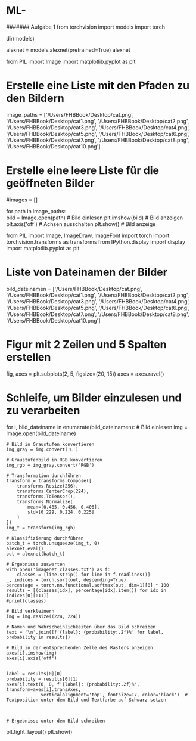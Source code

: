 # ML-

####### Aufgabe 1 
from torchvision import models
import torch
 
dir(models)

alexnet = models.alexnet(pretrained=True)
alexnet


from PIL import Image
import matplotlib.pyplot as plt

# Erstelle eine Liste mit den Pfaden zu den Bildern
image_paths = ['/Users/FHBBook/Desktop/cat.png', '/Users/FHBBook/Desktop/cat1.png', '/Users/FHBBook/Desktop/cat2.png', '/Users/FHBBook/Desktop/cat3.png', '/Users/FHBBook/Desktop/cat4.png', '/Users/FHBBook/Desktop/cat5.png', '/Users/FHBBook/Desktop/cat6.png', '/Users/FHBBook/Desktop/cat7.png', '/Users/FHBBook/Desktop/cat8.png', '/Users/FHBBook/Desktop/cat10.png']

# Erstelle eine leere Liste für die geöffneten Bilder
#images = []

for path in image_paths:        
    bild = Image.open(path)  # Bild einlesen
    plt.imshow(bild)  # Bild anzeigen
    plt.axis('off')  # Achsen ausschalten
    plt.show()  # Bild anzeige  
    
from PIL import Image, ImageDraw, ImageFont
import torch
import torchvision.transforms as transforms
from IPython.display import display
import matplotlib.pyplot as plt


# Liste von Dateinamen der Bilder
bild_dateinamen = ['/Users/FHBBook/Desktop/cat.png', '/Users/FHBBook/Desktop/cat1.png', '/Users/FHBBook/Desktop/cat2.png', '/Users/FHBBook/Desktop/cat3.png', '/Users/FHBBook/Desktop/cat4.png', '/Users/FHBBook/Desktop/cat5.png', '/Users/FHBBook/Desktop/cat6.png', '/Users/FHBBook/Desktop/cat7.png', '/Users/FHBBook/Desktop/cat8.png', '/Users/FHBBook/Desktop/cat10.png']

# Figur mit 2 Zeilen und 5 Spalten erstellen
fig, axes = plt.subplots(2, 5, figsize=(20, 15))
axes = axes.ravel()

# Schleife, um Bilder einzulesen und zu verarbeiten
for i, bild_dateiname in enumerate(bild_dateinamen):
    # Bild einlesen
    img = Image.open(bild_dateiname)
    
    # Bild in Graustufen konvertieren
    img_gray = img.convert('L')
    
    # Graustufenbild in RGB konvertieren
    img_rgb = img_gray.convert('RGB')
    
    # Transformation durchführen
    transform = transforms.Compose([
        transforms.Resize(256),
        transforms.CenterCrop(224),
        transforms.ToTensor(),
        transforms.Normalize(
            mean=[0.485, 0.456, 0.406],
            std=[0.229, 0.224, 0.225]
        )
    ])
    img_t = transform(img_rgb)

    # Klassifizierung durchführen
    batch_t = torch.unsqueeze(img_t, 0)
    alexnet.eval()
    out = alexnet(batch_t)

    # Ergebnisse auswerten
    with open('imagenet_classes.txt') as f:
        classes = [line.strip() for line in f.readlines()]
    _, indices = torch.sort(out, descending=True)
    percentage = torch.nn.functional.softmax(out, dim=1)[0] * 100
    results = [(classes[idx], percentage[idx].item()) for idx in indices[0][:11]]
    #print(classes)

    # Bild verkleinern
    img = img.resize((224, 224))

    # Namen und Wahrscheinlichkeiten über das Bild schreiben
    text = '\n'.join([f'{label}: {probability:.2f}%' for label, probability in results])
    
    # Bild in der entsprechenden Zelle des Rasters anzeigen
    axes[i].imshow(img)
    axes[i].axis('off')
    
    
    label = results[0][0]
    probability = results[0][1]
    axes[i].text(0, 0, f'{label}: {probability:.2f}%', transform=axes[i].transAxes,
                 verticalalignment='top', fontsize=17, color='black')  # Textposition unter dem Bild und Textfarbe auf Schwarz setzen

   
    
    # Ergebnisse unter dem Bild schreiben
   

plt.tight_layout()
plt.show()
